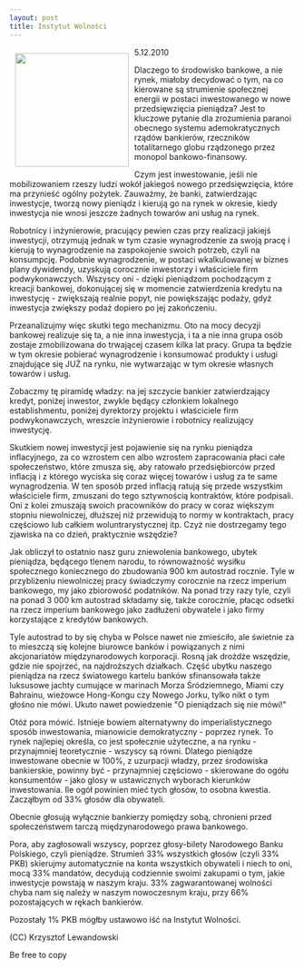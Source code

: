 ```yaml
---
layout: post
title: Instytut Wolności
---
```


<p><img src="{{site.baseurl}}\articles\pictures\465.freedom.jpg" align="left" style="margin: 10px 10px" width="200"><!--52-->
5.12.2010</p><p>Dlaczego to środowisko bankowe, a nie rynek, miałoby decydować o tym, na co kierowane są strumienie społecznej energii w postaci inwestowanego w nowe przedsięwzięcia pieniądza? Jest to kluczowe pytanie dla zrozumienia paranoi obecnego systemu ademokratycznych rządów bankierów, rzeczników totalitarnego globu rządzonego przez monopol bankowo-finansowy.</p><p>Czym jest inwestowanie, jeśli nie mobilizowaniem rzeszy ludzi wokół jakiegoś nowego przedsięwzięcia, które ma przynieść ogólny pożytek. Zauważmy, że banki, zatwierdzając inwestycje, tworzą nowy pieniądz i kierują go na rynek w okresie, kiedy inwestycja nie wnosi jeszcze żadnych towarów ani usług na rynek. </p><p>Robotnicy i inżynierowie, pracujący pewien czas przy realizacji jakiejś inwestycji, otrzymują jednak w tym czasie wynagrodzenie za swoją pracę i kierują to wynagrodzenie na zaspokojenie swoich potrzeb, czyli na konsumpcję. Podobnie wynagrodzenie, w postaci wkalkulowanej w biznes plany dywidendy, uzyskują corocznie inwestorzy i właściciele firm podwykonawczych. Wszyscy oni - dzięki pieniądzom pochodzącym z kreacji bankowej, dokonującej się w momencie zatwierdzenia kredytu na inwestycję - zwiększają realnie popyt, nie powiększając podaży, gdyż inwestycja zwiększy podaż dopiero po jej zakończeniu.</p><p>Przeanalizujmy więc skutki tego mechanizmu. Oto na mocy decyzji bankowej realizuje się ta, a nie inna inwestycja, i ta a nie inna grupa osób zostaje zmobilizowana do trwającej czasem kilka lat pracy. Grupa ta będzie w tym okresie pobierać wynagrodzenie i konsumować produkty i usługi znajdujące się JUŻ na rynku, nie wytwarzając w tym okresie własnych towarów i usług. </p><p>Zobaczmy tę piramidę władzy: na jej szczycie bankier zatwierdzający kredyt, poniżej inwestor, zwykle będący członkiem lokalnego establishmentu, poniżej dyrektorzy projektu i właściciele firm podwykonawczych, wreszcie inżynierowie i robotnicy realizujący inwestycję. </p><p>Skutkiem nowej inwestycji jest pojawienie się na rynku pieniądza inflacyjnego, za co wzrostem cen albo wzrostem zapracowania płaci całe społeczeństwo, które zmusza się, aby ratowało przedsiębiorców przed inflacją i z którego wyciska się coraz więcej towarów i usług za te same wynagrodzenia. W ten sposób przed inflacją ratują się przede wszystkim właściciele firm, zmuszani do tego sztywnością kontraktów, które podpisali. Oni z kolei zmuszają swoich pracowników do pracy w coraz większym stopniu niewolniczej, dłuższej niż przewidują to normy w kontraktach, pracy częściowo lub całkiem woluntrarystycznej itp. Czyż nie dostrzegamy tego zjawiska na co dzień, praktycznie wszędzie?</p><p>Jak obliczył to ostatnio nasz guru zniewolenia bankowego, ubytek pieniądza, będącego tlenem narodu, to równoważność wysiłku społecznego koniecznego do zbudowania 900 km autostrad rocznie. Tyle w przybliżeniu niewolniczej pracy świadczymy corocznie na rzecz imperium bankowego, my jako zbiorowość podatników. Na ponad trzy razy tyle, czyli na ponad 3 000 km autostrad składamy się, także corocznie, płacąc odsetki na rzecz imperium bankowego jako zadłużeni obywatele i jako firmy korzystające z kredytów bankowych. </p><p>Tyle autostrad to by się chyba w Polsce nawet nie zmieściło, ale świetnie za to mieszczą się kolejne biurowce banków i powiązanych z nimi akcjonariatów międzynarodowych korporacji. Rosną jak drożdże wszędzie, gdzie nie spojrzeć, na najdroższych działkach. Część ubytku naszego pieniądza na rzecz światowego kartelu banków sfinansowała także luksusowe jachty cumujące w marinach Morza Śródziemnego, Miami czy Bahrainu, wieżowce Hong-Kongu czy Nowego Jorku, tylko nikt o tym głośno nie mówi. Ukuto nawet powiedzenie "O pieniądzach się nie mówi!"</p><p>Otóż pora mówić. Istnieje bowiem alternatywny do imperialistycznego sposób inwestowania, mianowicie demokratyczny - poprzez rynek. To rynek najlepiej określa, co jest społecznie użyteczne, a na rynku - przynajmniej teoretycznie - wszyscy są równi. Dlatego pieniądze inwestowane obecnie w 100%, z uzurpacji władzy, przez środowiska bankierskie, powinny być - przynajmniej częściowo - skierowane do ogółu konsumentów - jako glosy w ustawicznych wyborach kierunków inwestowania. Ile ogół powinien mieć tych głosów, to osobna kwestia. Zacząłbym od 33% głosów dla obywateli.</p><p>Obecnie głosują wyłącznie bankierzy pomiędzy sobą, chronieni przed społeczeństwem tarczą międzynarodowego prawa bankowego.</p><p>Pora, aby zagłosowali wszyscy, poprzez głosy-bilety Narodowego Banku Polskiego, czyli pieniądze. Strumień 33% wszystkich głosów (czyli 33% PKB) skierujmy automatycznie na konta wszystkich obywateli i niech to oni, mocą 33% mandatów, decydują codziennie swoimi zakupami o tym, jakie inwestycje powstają w naszym kraju. 33% zagwarantowanej wolności chyba nam się należy w naszym nowoczesnym kraju, przy 66% pozostających w rękach bankierów. </p><p>Pozostały 1% PKB mógłby ustawowo iść na Instytut Wolności.</p><p>(CC) Krzysztof Lewandowski</p><p>Be free to copy</p>